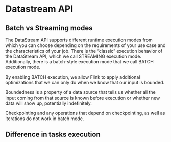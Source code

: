 # Datastream API

## Batch vs Streaming modes

The DataStream API supports different runtime execution modes from which you can choose depending on the requirements of your use case and the characteristics of your job.  There is the “classic” execution behavior of the DataStream API, which we call STREAMING execution mode.  Additionally, there is a batch-style execution mode that we call BATCH execution mode. 

By enabling BATCH execution, we allow Flink to apply additional optimizations that we can only do when we know that our input is bounded.

Boundedness is a property of a data source that tells us whether all the input coming from that source is known before execution or whether new data will show up, potentially indefinitely.

Checkpointing and any operations that depend on checkpointing, as well as iterations do not work in batch mode.

## Difference in tasks execution